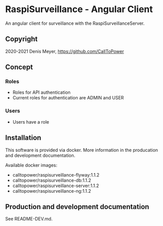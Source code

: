 # RaspiSurveillance - Angular Client

An angular client for surveillance with the RaspiSurveillanceServer.

## Copyright

2020-2021 Denis Meyer, https://github.com/CallToPower

## Concept

### Roles

- Roles for API authentication
- Current roles for authentication are ADMIN and USER

### Users

- Users have a role

## Installation

This software is provided via docker. More information in the producation and development documentation.

Available docker images:

- calltopower/raspisurveillance-flyway:1.1.2
- calltopower/raspisurveillance-db:1.1.2
- calltopower/raspisurveillance-server:1.1.2
- calltopower/raspisurveillance-ng:1.1.2

## Production and development documentation

See README-DEV.md.
